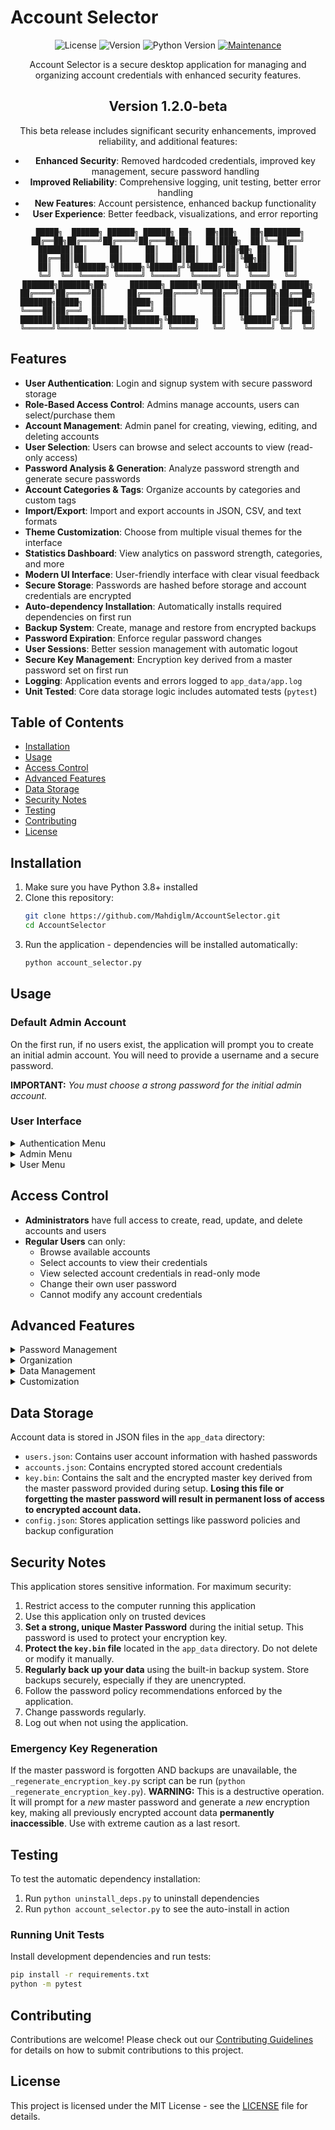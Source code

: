 # Account Selector

<div align="center">

![License](https://img.shields.io/github/license/Mahdiglm/AccountSelector)
![Version](https://img.shields.io/github/v/release/Mahdiglm/AccountSelector?include_prereleases)
![Python Version](https://img.shields.io/badge/python-3.8%2B-blue)
[![Maintenance](https://img.shields.io/badge/Maintained%3F-yes-green.svg)](https://github.com/Mahdiglm/AccountSelector/graphs/commit-activity)

Account Selector is a secure desktop application for managing and organizing account credentials with enhanced security features.

## Version 1.2.0-beta

This beta release includes significant security enhancements, improved reliability, and additional features:

- **Enhanced Security**: Removed hardcoded credentials, improved key management, secure password handling
- **Improved Reliability**: Comprehensive logging, unit testing, better error handling
- **New Features**: Account persistence, enhanced backup functionality
- **User Experience**: Better feedback, visualizations, and error reporting

```
 █████╗  ██████╗ ██████╗ ██████╗ ██╗   ██╗███╗   ██╗████████╗
██╔══██╗██╔════╝██╔════╝██╔═══██╗██║   ██║████╗  ██║╚══██╔══╝
███████║██║     ██║     ██║   ██║██║   ██║██╔██╗ ██║   ██║
██╔══██║██║     ██║     ██║   ██║██║   ██║██║╚██╗██║   ██║
██║  ██║╚██████╗╚██████╗╚██████╔╝╚██████╔╝██║ ╚████║   ██║
╚═╝  ╚═╝ ╚═════╝ ╚═════╝ ╚═════╝  ╚═════╝ ╚═╝  ╚═══╝   ╚═╝
███████╗███████╗██╗     ███████╗ ██████╗████████╗ ██████╗ ██████╗
██╔════╝██╔════╝██║     ██╔════╝██╔════╝╚══██╔══╝██╔═══██╗██╔══██╗
███████╗█████╗  ██║     █████╗  ██║        ██║   ██║   ██║██████╔╝
╚════██║██╔══╝  ██║     ██╔══╝  ██║        ██║   ██║   ██║██╔══██╗
███████║███████╗███████╗███████╗╚██████╗   ██║   ╚██████╔╝██║  ██║
╚══════╝╚══════╝╚══════╝╚══════╝ ╚═════╝   ╚═╝    ╚═════╝ ╚═╝  ╚═╝
```

</div>

## Features

- **User Authentication**: Login and signup system with secure password storage
- **Role-Based Access Control**: Admins manage accounts, users can select/purchase them
- **Account Management**: Admin panel for creating, viewing, editing, and deleting accounts
- **User Selection**: Users can browse and select accounts to view (read-only access)
- **Password Analysis & Generation**: Analyze password strength and generate secure passwords
- **Account Categories & Tags**: Organize accounts by categories and custom tags
- **Import/Export**: Import and export accounts in JSON, CSV, and text formats
- **Theme Customization**: Choose from multiple visual themes for the interface
- **Statistics Dashboard**: View analytics on password strength, categories, and more
- **Modern UI Interface**: User-friendly interface with clear visual feedback
- **Secure Storage**: Passwords are hashed before storage and account credentials are encrypted
- **Auto-dependency Installation**: Automatically installs required dependencies on first run
- **Backup System**: Create, manage and restore from encrypted backups
- **Password Expiration**: Enforce regular password changes
- **User Sessions**: Better session management with automatic logout
- **Secure Key Management**: Encryption key derived from a master password set on first run
- **Logging**: Application events and errors logged to `app_data/app.log`
- **Unit Tested**: Core data storage logic includes automated tests (`pytest`)

## Table of Contents

- [Installation](#installation)
- [Usage](#usage)
- [Access Control](#access-control)
- [Advanced Features](#advanced-features)
- [Data Storage](#data-storage)
- [Security Notes](#security-notes)
- [Testing](#testing)
- [Contributing](#contributing)
- [License](#license)

## Installation

1. Make sure you have Python 3.8+ installed
2. Clone this repository:
   ```bash
   git clone https://github.com/Mahdiglm/AccountSelector.git
   cd AccountSelector
   ```
3. Run the application - dependencies will be installed automatically:
   ```bash
   python account_selector.py
   ```

## Usage

### Default Admin Account

On the first run, if no users exist, the application will prompt you to create an initial admin account.
You will need to provide a username and a secure password.

**IMPORTANT:** _You must choose a strong password for the initial admin account._

### User Interface

<details>
<summary>Authentication Menu</summary>

- Login to existing account
- Sign up for a new account
- Exit the application
</details>

<details>
<summary>Admin Menu</summary>

- Browse All Accounts - View all accounts in the system
- Add New Account - Create new account credentials with strength analysis
- Manage Account - Edit or delete existing accounts
- Manage Users - Add, edit, or delete users
- Import/Export Accounts - Import from or export to JSON, CSV, or text files
- View Account Stats - See statistics about password strength and categories
- Change Theme - Select from various visual themes
- Change Password - Update admin password
- Logout
</details>

<details>
<summary>User Menu</summary>

- Browse Available Accounts - View and select accounts with read-only access
- View My Selected Accounts - View selected account credentials (read-only)
- Change Theme - Select from various visual themes
- Change Password - Update your user password
- Logout
</details>

## Access Control

- **Administrators** have full access to create, read, update, and delete accounts and users
- **Regular Users** can only:
  - Browse available accounts
  - Select accounts to view their credentials
  - View selected account credentials in read-only mode
  - Change their own user password
  - Cannot modify any account credentials

## Advanced Features

<details>
<summary>Password Management</summary>

- **Password Strength Analysis**: Accounts are analyzed for password strength
- **Password Suggestions**: Get suggestions to improve weak passwords
- **Password Generator**: Generate secure passwords with customizable options
- **Password Expiration**: Force regular password changes based on policy
- **Password History**: Prevent reuse of previously used passwords
- **Password Policy**: Configurable requirements for password complexity
</details>

<details>
<summary>Organization</summary>

- **Categories**: Organize accounts by predefined categories (Social, Financial, Email, etc.)
- **Tags**: Add custom tags to accounts for better organization
- **Favorites**: Mark accounts as favorites for quick access
- **Custom Categories**: Create your own account categories
</details>

<details>
<summary>Data Management</summary>

- **Import/Export**: Transfer account data between systems
- **Supported Formats**: JSON, CSV, and plain text
- **Backup System**: Create encrypted backups of all application data
- **Scheduled Backups**: Configure automatic backups on a schedule
- **Backup Rotation**: Automatically manage backup retention
- **Backup Encryption**: Secure backups with encryption
</details>

<details>
<summary>Customization</summary>

- **Themes**: Choose from multiple visual themes (Default, Dark, Light, Hacker, Ocean)
- **Account Expiry**: Set expiration dates for accounts that need renewal
- **User Settings**: Personalized settings for each user
</details>

## Data Storage

Account data is stored in JSON files in the `app_data` directory:

- `users.json`: Contains user account information with hashed passwords
- `accounts.json`: Contains encrypted stored account credentials
- `key.bin`: Contains the salt and the encrypted master key derived from the master password provided during setup. **Losing this file or forgetting the master password will result in permanent loss of access to encrypted account data.**
- `config.json`: Stores application settings like password policies and backup configuration

## Security Notes

This application stores sensitive information. For maximum security:

1. Restrict access to the computer running this application
2. Use this application only on trusted devices
3. **Set a strong, unique Master Password** during the initial setup. This password is used to protect your encryption key.
4. **Protect the `key.bin` file** located in the `app_data` directory. Do not delete or modify it manually.
5. **Regularly back up your data** using the built-in backup system. Store backups securely, especially if they are unencrypted.
6. Follow the password policy recommendations enforced by the application.
7. Change passwords regularly.
8. Log out when not using the application.

### Emergency Key Regeneration

If the master password is forgotten AND backups are unavailable, the `_regenerate_encryption_key.py` script can be run (`python _regenerate_encryption_key.py`). **WARNING:** This is a destructive operation. It will prompt for a _new_ master password and generate a _new_ encryption key, making all previously encrypted account data **permanently inaccessible**. Use with extreme caution as a last resort.

## Testing

To test the automatic dependency installation:

1. Run `python uninstall_deps.py` to uninstall dependencies
2. Run `python account_selector.py` to see the auto-install in action

### Running Unit Tests

Install development dependencies and run tests:

```bash
pip install -r requirements.txt
python -m pytest
```

## Contributing

Contributions are welcome! Please check out our [Contributing Guidelines](CONTRIBUTING.md) for details on how to submit contributions to this project.

## License

This project is licensed under the MIT License - see the [LICENSE](LICENSE) file for details.
